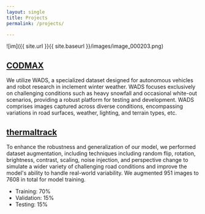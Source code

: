 ```yaml
---
layout: single
title: Projects
permalink: /projects/

---
```


![im]({{ site.url }}{{ site.baseurl }}/images/image_000203.png)

## [CODMAX](https://yimingyang-mtu.github.io/profilo.github.io/codmax)
  We utilize WADS, a specialized dataset designed for autonomous vehicles and robot research in inclement winter weather. WADS focuses exclusively on challenging conditions such as heavy snowfall and occasional white-out scenarios, providing a robust platform for testing and development. WADS comprises images captured across diverse conditions, encompassing variations in road surfaces, weather, lighting, and terrain types, etc.

## [thermaltrack](https://yimingyang-mtu.github.io/profilo.github.io/thermaltrack)
  To enhance the robustness and generalization of our model, we performed dataset augmentation, including techniques including random flip, rotation, brightness, contrast, scaling, noise injection, and perspective change to simulate a wider variety of challenging road conditions and improve the model's ability to handle real-world variability. We augmented 951 images to 7608 in total for model training.
  * Training: 70%
  * Validation: 15%
  * Testing: 15%

